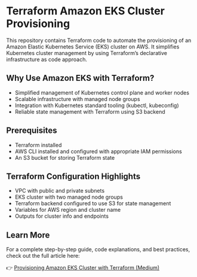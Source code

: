 # Terraform Amazon EKS Cluster Provisioning

This repository contains Terraform code to automate the provisioning of an Amazon Elastic Kubernetes Service (EKS) cluster on AWS. It simplifies Kubernetes cluster management by using Terraform’s declarative infrastructure as code approach.

## Why Use Amazon EKS with Terraform?

- Simplified management of Kubernetes control plane and worker nodes  
- Scalable infrastructure with managed node groups  
- Integration with Kubernetes standard tooling (kubectl, kubeconfig)  
- Reliable state management with Terraform using S3 backend  

## Prerequisites

- Terraform installed  
- AWS CLI installed and configured with appropriate IAM permissions  
- An S3 bucket for storing Terraform state  

## Terraform Configuration Highlights

- VPC with public and private subnets  
- EKS cluster with two managed node groups  
- Terraform backend configured to use S3 for state management  
- Variables for AWS region and cluster name  
- Outputs for cluster info and endpoints  

## Learn More

For a complete step-by-step guide, code explanations, and best practices, check out the full article here:

👉 [Provisioning Amazon EKS Cluster with Terraform (Medium)](https://medium.com/devops-dev/setting-up-amazon-eks-cluster-using-terraform-11c11072d414)

